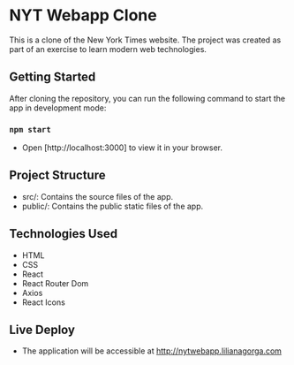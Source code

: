 # NYT Webapp Clone

This is a clone of the New York Times website. The project was created as part of an exercise to learn modern web technologies.

## Getting Started

After cloning the repository, you can run the following command to start the app in development mode:
### `npm start`

* Open [http://localhost:3000] to view it in your browser.

## Project Structure
* src/: Contains the source files of the app.
* public/: Contains the public static files of the app.


## Technologies Used
* HTML
* CSS
* React
* React Router Dom
* Axios
* React Icons

## Live Deploy
* The application will be accessible at http://nytwebapp.lilianagorga.com
